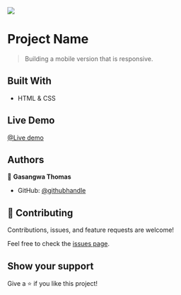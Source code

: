 ![](https://img.shields.io/badge/Microverse-blueviolet)

# Project Name

> Building a mobile version that is responsive.


## Built With

- HTML & CSS

## Live Demo

[@Live demo](https://gasangw.github.io/Mobile-version/)

## Authors

👤 **Gasangwa Thomas**

- GitHub: [@githubhandle](https://github.com/gasangw)


## 🤝 Contributing

Contributions, issues, and feature requests are welcome!

Feel free to check the [issues page](https://github.com/gasangw/Mobile-version/issues).

## Show your support

Give a ⭐️ if you like this project!


